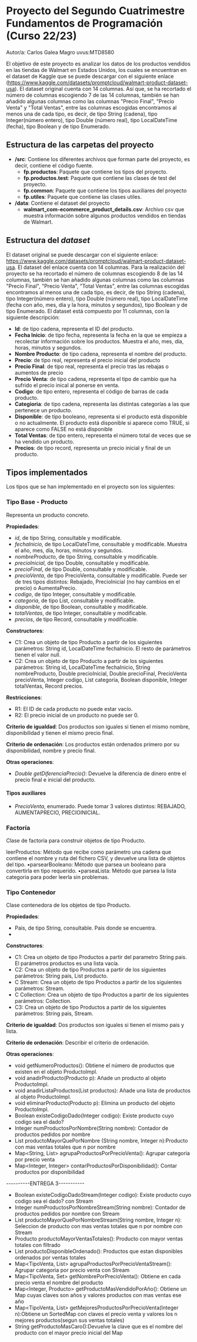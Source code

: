 # Proyecto del Segundo Cuatrimestre Fundamentos de Programación (Curso  22/23)
Autor/a: Carlos Galea Magro   uvus:MTD8580

El objetivo de este proyecto es analizar los datos de los productos vendidos en las tiendas de Walmart en Estados Unidos, los cuales se encuentran en el dataset de Kaggle que se puede descargar con el siguiente enlace (https://www.kaggle.com/datasets/promptcloud/walmart-product-dataset-usa). El dataset original cuenta con 14 columnas. Así que, se ha recortado el número de columnas escogiendo 7 de las 14 columnas, también se han añadido algunas columnas como las columnas "Precio Final", "Precio Venta" y "Total Ventas", entre las columnas escogidas encontramos al menos una de cada tipo, es decir, de tipo String (cadena), tipo Integer(número entero), tipo Double (número real), tipo LocalDateTime (fecha), tipo Boolean y de tipo Enumerado.


## Estructura de las carpetas del proyecto

* **/src**: Contiene los diferentes archivos que forman parte del proyecto, es decir, contiene el código fuente.
  * **fp.productos**: Paquete que contiene los tipos del proyecto.
  * **fp.productos.test**: Paquete que contiene las clases de test del proyecto.
  * **fp.common**: Paquete que contiene los tipos auxiliares del proyecto
  * **fp.utiles**:  Paquete que contiene las clases utiles.
* **/data**: Contiene el dataset del proyecto
    * **walmart_com-ecommerce_product_details.csv**: Archivo csv que muestra información sobre algunos productos vendidos en tiendas de Walmart.
    
## Estructura del *dataset*

El dataset original se puede descargar con el siguiente enlace: https://www.kaggle.com/datasets/promptcloud/walmart-product-dataset-usa. El dataset del enlace cuenta con 14 columnas. Para la realización del proyecto se ha recortado el número de columnas escogiendo 8 de las 14 columnas, también se han añadido algunas columnas como las columnas "Precio Final", "Precio Venta", "Total Ventas", entre las columnas escogidas encontramos al menos una de cada tipo, es decir, de tipo String (cadena), tipo Integer(número entero), tipo Double (número real), tipo LocalDateTime (fecha con año, mes, día y la hora, minutos y segundos), tipo Boolean y de tipo Enumerado.
El dataset está compuesto por 11 columnas, con la siguiente descripción:

* **Id**: de tipo cadena, representa el ID del producto.
* **Fecha Inicio**: de tipo fecha, representa la fecha en la que se empieza a recolectar información sobre los productos. Muestra el año, mes, día, horas, minutos y segundos.
* **Nombre Producto**: de tipo cadena, representa el nombre del producto.
* **Precio**: de tipo real, representa el precio inicial del producto
* **Precio Final**: de tipo real, representa el precio tras las rebajas o aumentos de precio
* **Precio Venta**: de tipo cadena, representa el tipo de cambio que ha sufrido el precio inical al ponerse en venta.
* **Codigo**: de tipo entero, representa el código de barras de cada producto.
* **Categioria**: de tipo cadena, representa las distintas categorías a las que pertenece un producto.
* **Disponible**: de tipo booleano, representa si el producto está disponible o no actualmente. El producto está disponible si aparece como TRUE, si aparece como FALSE no está disponible
* **Total Ventas**: de tipo entero, representa el número total de veces que se ha vendido un producto.
* **Precios**: de tipo record, representa un precio inicial y final de un producto.

## Tipos implementados

Los tipos que se han implementado en el proyecto son los siguientes:

### Tipo Base - Producto
Representa un producto concreto.

**Propiedades**:

- _id_, de tipo String, consultable y modificable. 
- _fechaInicio_, de tipo LocalDateTime, consultable y modificable. Muestra el año, mes, día, horas, minutos y segundos.
- _nombreProducto_, de tipo String, consultable y modificable.
- _precioInicial_, de tipo Double, consultable y modificable.
- _precioFinal_, de tipo Double, consultable y modificable.
- _precioVenta_, de tipo PrecioVenta, consultable y modificable. Puede ser de tres tipos distintos: Rebajado, PrecioInicial (no hay cambios en el precio) o AumentaPrecio.
- _codigo_, de tipo Integer, consultable y modificable.
- _categoria_, de tipo List<String>, consultable y modificable.
- _disponible_, de tipo Boolean, consultable y modificable.
- _totalVentas_, de tipo Integer, consultable y modificable.
- _precios_, de tipo Record, consultable y modificable.

**Constructores**: 

- C1: Crea un objeto de tipo Producto a partir de los siguientes parámetros: String id, LocalDateTime fechaInicio. El resto de parámetros tienen el valor null.
- C2: Crea un objeto de tipo Producto a partir de los siguientes parámetros: String id, LocalDateTime fechaInicio, String nombreProducto, Double precioInicial, Double precioFinal, PrecioVenta precioVenta, Integer codigo, List<String> categoria, Boolean disponible, Integer totalVentas, Record precios.


**Restricciones**:
 
- R1: El ID de cada producto no puede estar vacío.
- R2: El precio inicial de un producto no puede ser 0.

**Criterio de igualdad**: Dos productos son iguales si tienen el mismo nombre, disponibilidad y tienen el mismo precio final.

**Criterio de ordenación**: Los productos están ordenados primero por su disponibilidad, nombre y precio final.

**Otras operaciones**:
 
-	_Double getDiferenciaPrecio()_: Devuelve la diferencia de dinero entre el precio final e inicial del producto.

#### Tipos auxiliares
- _PrecioVenta_, enumerado. Puede tomar 3 valores distintos: REBAJADO, AUMENTAPRECIO, PRECIOINICIAL.

### Factoría
Clase de factoría para construir objetos de tipo Producto.

leerProductos: Método que recibe como parámetro una cadena que contiene el nombre y ruta del fichero CSV, y devuelve una lista de objetos del tipo.
•parsearBooleano: Método que parsea un booleano para convertirla en tipo requerido.
•parseaLista: Método que parsea la lista categoria para poder leerla sin problemas.

### Tipo Contenedor

Clase contenedora de los objetos de tipo Producto.

**Propiedades**:

- Pais, de tipo String, consultable. Pais donde se encuentra.
- 
**Constructores**: 

- C1: Crea un objeto de tipo Productos a partir del parametro String pais. El parámetros productos es una lista vacía.
- C2: Crea un objeto de tipo Productos a partir de los siguientes parámetros: String pais, List producto.
- C Stream: Crea un objeto de tipo Productos a partir de los siguientes parámetros: Stream<Producto>.
- C Collection: Crea un objeto de tipo Productos a partir de los siguientes parámetros: Collection<Producto>.
- C3: Crea un objeto de tipo Productos a partir de los siguientes parámetros: String pais, Stream<Producto>.

**Criterio de igualdad**: Dos productos son iguales si tienen el mismo pais y lista.

**Criterio de ordenación**: Describir el criterio de ordenación.

**Otras operaciones**:
 
-	void getNumeroProductos(): Obtiene el número de productos que existen en el objeto ProductoImpl. 
-	void anadirProducto(Producto p): Añade un producto al objeto ProductoImpl.
-	void anadirListaProductos(List productos): Añade una lista de productos al objeto ProductoImpl.
-	void eliminarProducto(Producto p): Elimina un producto del objeto ProductoImpl.
-	Boolean existeCodigoDado(Integer codigo): Existe producto cuyo codigo sea el dado? 
-	Integer numProductosPorNombre(String nombre): Contador de productos pedidos por nombre
-	List productoMayorQuePorNombre (String nombre, Integer n):Producto con mas ventas totales que n por nombre 
-	Map<String, List> agrupaProductosPorPrecioVenta(): Agrupar categoria por precio venta
-	Map<Integer, Integer> contarProductosPorDisponibilidad(): Contar productos por disponibilidad

----------ENTREGA 3-----------
-	Boolean existeCodigoDadoStream(Integer codigo): Existe producto cuyo codigo sea el dado? con Stream
-	Integer numProductosPorNombreStream(String nombre): Contador de productos pedidos por nombre con Stream
-	List<Producto> productoMayorQuePorNombreStream(String nombre, Integer n): Seleccion de producto con mas ventas totales que n por nombre con Stream
-	Producto productoMayorVentasTotales(): Producto con mayor ventas totales con filtrado
-	List<Producto> productoDisponibleOrdenado(): Productos que estan disponibles ordenados por ventas totales
-	Map<TipoVenta, List<Producto>> agrupaProductosPorPrecioVentaStream(): Agrupar categoria por precio venta con Stream
-	Map<TipoVenta, Set<String>> getNombrePorPrecioVenta(): Obtiene en cada precio venta el nombre del producto
-	Map<Integer, Producto> getProductoMasVendidoPorAño(): Obtiene un Map cuyas claves son años y valores productos con mas ventas ese año
-	Map<TipoVenta, List<String>> getMejoresProductosPorPrecioVenta(Integer n):Obtiene un SortedMap con claves el precio venta y valores los n mejores productos(segun sus ventas totales)
-	String getProductoMasCaro():Devuelve la clave que es el nombre del producto con el mayor precio inicial del Map 
